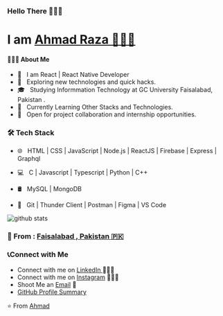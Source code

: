 ###                                                               Hello There 👋✨😍

#                                                     I am [Ahmad Raza 👨🏻‍💻 ](https://github.com/ahmadraza100)

<h4> 👨🏻‍💻 About Me </h4>

- 🤔 &nbsp; I am React | React Native Developer 
- 🎈 &nbsp; Exploring new technologies and quick hacks. 
- 🎓 &nbsp; Studying Informmation Technology at GC University Faisalabad, Pakistan .
- 🌱 &nbsp; Currently Learning Other Stacks and Technologies.
- 🥇 &nbsp; Open for project collaboration and internship opportunities. 


<h3>🛠 Tech Stack</h3>

- 🌐 &nbsp; HTML | CSS | JavaScript | Node.js | ReactJS | Firebase | Express | Graphql 

- 💻 &nbsp; C | Javascript | Typescript  | Python | C++ 

- 🛢  &nbsp; MySQL | MongoDB

- 🔧 &nbsp; Git | Thunder Client | Postman | Figma | VS Code


![github stats](https://github-readme-stats.vercel.app/api?username=ahmadraza100&show_icons=true)
### 📍 From : [Faisalabad , Pakistan 🇵🇰](https://www.google.com/maps/d/viewer?mid=10K9ZDPjrrBM89g9R4f9EKgN6RuI&ie=UTF8&t=m&oe=UTF8&msa=0)

### 📞Connect with Me

 - Connect with me on [LinkedIn ](https://www.linkedin.com/in/ahmadraza100/) 👨🏻‍💻
 - Connect with me on [Instagram](https://www.instagram.com/iam_ahmademi/) 👨🏻‍💻
 - Shoot Me an [Email](mailto:ahmadrazashafi@gmail.com) 💌
 - [GitHub Profile Summary](https://profile-summary-for-github.com/user/ahmadraza100)

 ⭐️ From [Ahmad](https://github.com/[ahmadraza100])

